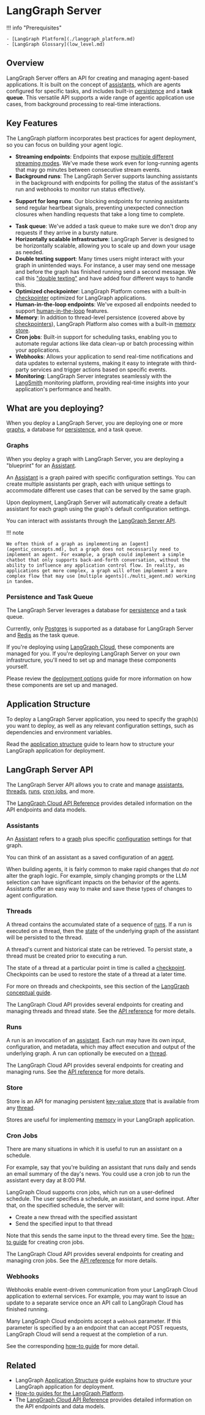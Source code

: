 # LangGraph Server

!!! info "Prerequisites"

    - [LangGraph Platform](./langgraph_platform.md)
    - [LangGraph Glossary](low_level.md)

## Overview

LangGraph Server offers an API for creating and managing agent-based applications. It is built on the concept of [assistants](assistants.md), which are agents configured for specific tasks, and includes built-in [persistence](persistence.md#memory-store) and a **task queue**. This versatile API supports a wide range of agentic application use cases, from background processing to real-time interactions.

## Key Features

The LangGraph platform incorporates best practices for agent deployment, so you can focus on building your agent logic.

* **Streaming endpoints**: Endpoints that expose [multiple different streaming modes](streaming.md). We've made these work even for long-running agents that may go minutes between consecutive stream events.
* **Background runs**: The LangGraph Server supports launching assistants in the background with endpoints for polling the status of the assistant's run and webhooks to monitor run status effectively.
- **Support for long runs**: Our blocking endpoints for running assistants send regular heartbeat signals, preventing unexpected connection closures when handling requests that take a long time to complete.
* **Task queue**: We've added a task queue to make sure we don't drop any requests if they arrive in a bursty nature.
* **Horizontally scalable infrastructure**: LangGraph Server is designed to be horizontally scalable, allowing you to scale up and down your usage as needed.
* **Double texting support**: Many times users might interact with your graph in unintended ways. For instance, a user may send one message and before the graph has finished running send a second message. We call this ["double texting"](double_texting.md) and have added four different ways to handle this.
* **Optimized checkpointer**: LangGraph Platform comes with a built-in [checkpointer](persistence.md#checkpoints) optimized for LangGraph applications.
* **Human-in-the-loop endpoints**: We've exposed all endpoints needed to support [human-in-the-loop](human_in_the_loop.md) features.
* **Memory**: In addition to thread-level persistence (covered above by [checkpointers](persistence.md#checkpoints)), LangGraph Platform also comes with a built-in [memory store](persistence.md#memory-store).
* **Cron jobs**: Built-in support for scheduling tasks, enabling you to automate regular actions like data clean-up or batch processing within your applications.
* **Webhooks**: Allows your application to send real-time notifications and data updates to external systems, making it easy to integrate with third-party services and trigger actions based on specific events.
* **Monitoring**: LangGraph Server integrates seamlessly with the [LangSmith](https://docs.smith.langchain.com/) monitoring platform, providing real-time insights into your application's performance and health.

## What are you deploying?

When you deploy a LangGraph Server, you are deploying one or more [graphs](#graphs), a database for [persistence](persistence.md), and a task queue.

### Graphs

When you deploy a graph with LangGraph Server, you are deploying a "blueprint" for an [Assistant](assistants.md). 

An [Assistant](assistants.md) is a graph paired with specific configuration settings. You can create multiple assistants per graph, each with unique settings to accommodate different use cases
that can be served by the same graph.

Upon deployment, LangGraph Server will automatically create a default assistant for each graph using the graph's default configuration settings.

You can interact with assistants through the [LangGraph Server API](#langgraph-server-api).

!!! note

    We often think of a graph as implementing an [agent](agentic_concepts.md), but a graph does not necessarily need to implement an agent. For example, a graph could implement a simple
    chatbot that only supports back-and-forth conversation, without the ability to influence any application control flow. In reality, as applications get more complex, a graph will often implement a more complex flow that may use [multiple agents](./multi_agent.md) working in tandem.

### Persistence and Task Queue

The LangGraph Server leverages a database for [persistence](persistence.md) and a task queue.

Currently, only [Postgres](https://www.postgresql.org/) is supported as a database for LangGraph Server and [Redis](https://redis.io/) as the task queue.

If you're deploying using [LangGraph Cloud](./langgraph_cloud.md), these components are managed for you. If you're deploying LangGraph Server on your own infrastructure, you'll need to set up and manage these components yourself.

Please review the [deployment options](./deployment_options.md) guide for more information on how these components are set up and managed.

## Application Structure

To deploy a LangGraph Server application, you need to specify the graph(s) you want to deploy, as well as any relevant configuration settings, such as dependencies and environment variables.

Read the [application structure](./application_structure.md) guide to learn how to structure your LangGraph application for deployment.

## LangGraph Server API

The LangGraph Server API allows you to crate and manage [assistants](assistants.md), [threads](#threads), [runs](#runs), [cron jobs](#cron-jobs), and more.

The [LangGraph Cloud API Reference](../cloud/reference/api/api_ref.html) provides detailed information on the API endpoints and data models.

### Assistants

An [Assistant](assistants.md) refers to a [graph](#graphs) plus specific [configuration](low_level.md#configuration) settings for that graph.

You can think of an assistant as a saved configuration of an [agent](agentic_concepts.md).

When building agents, it is fairly common to make rapid changes that *do not* alter the graph logic. For example, simply changing prompts or the LLM selection can have significant impacts on the behavior of the agents. Assistants offer an easy way to make and save these types of changes to agent configuration.

### Threads

A thread contains the accumulated state of a sequence of [runs](#runs). If a run is executed on a thread, then the [state](low_level.md#state) of the underlying graph of the assistant will be persisted to the thread.

A thread's current and historical state can be retrieved. To persist state, a thread must be created prior to executing a run.

The state of a thread at a particular point in time is called a [checkpoint](persistence#checkpoints). Checkpoints can be used to restore the state of a thread at a later time.

For more on threads and checkpoints, see this section of the [LangGraph conceptual guide](low_level.md#persistence).

The LangGraph Cloud API provides several endpoints for creating and managing threads and thread state. See the [API reference](../reference/api/api_ref.html#tag/threadscreate) for more details.

### Runs

A run is an invocation of an [assistant](#assistants). Each run may have its own input, configuration, and metadata, which may affect execution and output of the underlying graph. A run can optionally be executed on a [thread](#threads).

The LangGraph Cloud API provides several endpoints for creating and managing runs. See the [API reference](../reference/api/api_ref.html#tag/runscreate) for more details.

### Store

Store is an API for managing persistent [key-value store](./persistence.md#memory-store) that is available from any [thread](#threads).

Stores are useful for implementing [memory](./memory.md) in your LangGraph application.

### Cron Jobs

There are many situations in which it is useful to run an assistant on a schedule. 

For example, say that you're building an assistant that runs daily and sends an email summary
of the day's news. You could use a cron job to run the assistant every day at 8:00 PM.

LangGraph Cloud supports cron jobs, which run on a user-defined schedule. The user specifies a schedule, an assistant, and some input. After that, on the specified schedule, the server will:

- Create a new thread with the specified assistant
- Send the specified input to that thread

Note that this sends the same input to the thread every time. See the [how-to guide](../cloud/how-tos/cron_jobs.md) for creating cron jobs.

The LangGraph Cloud API provides several endpoints for creating and managing cron jobs. See the [API reference](../reference/api/api_ref.html#tag/runscreate/POST/threads/{thread_id}/runs/crons) for more details.

### Webhooks

Webhooks enable event-driven communication from your LangGraph Cloud application to external services. For example, you may want to issue an update to a separate service once an API call to LangGraph Cloud has finished running.

Many LangGraph Cloud endpoints accept a `webhook` parameter. If this parameter is specified by a an endpoint that can accept POST requests, LangGraph Cloud will send a request at the completion of a run.

See the corresponding [how-to guide](../cloud/how-tos/webhooks.md) for more detail.

## Related

* LangGraph [Application Structure](./application_structure.md) guide explains how to structure your LangGraph application for deployment.
* [How-to guides for the LangGraph Platform](../how-tos/index.md).
* The [LangGraph Cloud API Reference](../cloud/reference/api/api_ref.html) provides detailed information on the API endpoints and data models.
